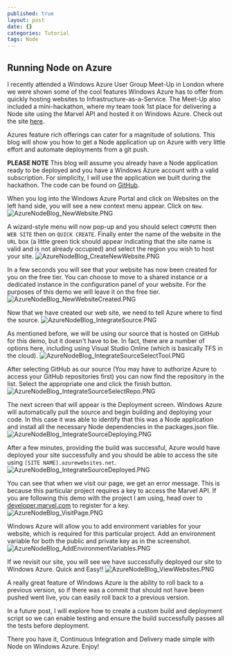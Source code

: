 ```yaml
---
published: true
layout: post
date: {}
categories: Tutorial
tags: Node
---
```


## Running Node on Azure

I recently attended a Windows Azure User Group Meet-Up in London where we were shown some of the cool features Windows Azure has to offer from quickly hosting websites to Infrastructure-as-a-Service. The Meet-Up also included a mini-hackathon, where my team took 1st place for delivering a Node site using the Marvel API and hosted it on Windows Azure. Check out the site [here](http://gwabhack.azurewebsites.net).

Azures feature rich offerings can cater for a magnitude of solutions. This blog will show you how to get a Node application up on Azure with very little effort and automate deployments from a git push.

**PLEASE NOTE** This blog will assume you already have a Node application ready to be deployed and you have a Windows Azure account with a valid subscription. For simplicity, I will use the application we built during the hackathon. The code can be found on [GitHub](https://github.com/jsm85/GwabHack).

When you log into the Windows Azure Portal and click on Websites on the left hand side, you will see a new context menu appear. Click on ```New```.
![AzureNodeBlog_NewWebsite.PNG](/assets/AzureNodeBlog_NewWebsite.PNG)

A wizard-style menu will now pop-up and you should select ```COMPUTE``` then ```WEB SITE``` then on ```QUICK CREATE```. Finally enter the name of the website in the ```URL``` box (a little green tick should appear indicating that the site name is valid and is not already occupied) and select the region you wish to host your site.
![AzureNodeBlog_CreateNewWebsite.PNG](/assets/AzureNodeBlog_CreateNewWebsite.PNG)

In a few seconds you will see that your website has now been created for you on the free tier. You can choose to move to a shared instance or a dedicated instance in the configuration panel of your website. For the purposes of this demo we will leave it on the free tier.
![AzureNodeBlog_NewWebsiteCreated.PNG](/assets/AzureNodeBlog_NewWebsiteCreated.PNG)

Now that we have created our web site, we need to tell Azure where to find the source. 
![AzureNodeBlog_IntegrateSource.PNG](/assets/AzureNodeBlog_IntegrateSource.PNG)

As mentioned before, we will be using our source that is hosted on GitHub for this demo, but it doesn't have to be. In fact, there are a number of options here, including using Visual Studio Online (which is basically TFS in the cloud).
![AzureNodeBlog_IntegrateSourceSelectTool.PNG](/assets/AzureNodeBlog_IntegrateSourceSelectTool.PNG)

After selecting GitHub as our source (You may have to authorize Azure to access your GitHub repositories first) you can now find the repository in the list. Select the appropriate one and click the finish button.
![AzureNodeBlog_IntegrateSourceSelectRepo.PNG](/assets/AzureNodeBlog_IntegrateSourceSelectRepo.PNG)

The next screen that will appear is the Deployment screen. Windows Azure will automatically pull the source and begin building and deploying your code. In this case it was able to identify that this was a Node application and install all the necessary Node dependencies in the packages.json file.
![AzureNodeBlog_IntegrateSourceDeploying.PNG](/assets/AzureNodeBlog_IntegrateSourceDeploying.PNG)

After a few minutes, providing the build was successful, Azure would have deployed your site successfully and you should be able to access the site using ```[SITE NAME].azurewebsites.net```.
![AzureNodeBlog_IntegrateSourceDeployed.PNG](/assets/AzureNodeBlog_IntegrateSourceDeployed.PNG)

You can see that when we visit our page, we get an error message. This is because this particular project requires a key to access the Marvel API. If you are following this demo with the project I am using, head over to [developer.marvel.com](http://developer.marvel.com) to register for a key.
![AzureNodeBlog_VisitPage.PNG](/assets/AzureNodeBlog_VisitPage.PNG)

Windows Azure will allow you to add environment variables for your website, which is required for this particular project. Add an environment variable for both the public and private key as in the screenshot.
![AzureNodeBlog_AddEnvironmentVariables.PNG](/assets/AzureNodeBlog_AddEnvironmentVariables.PNG)

If we revisit our site, you will see we have successfully deployed our site to Windows Azure. Quick and Easy!!
![AzureNodeBlog_ViewWebsites.PNG](/assets/AzureNodeBlog_ViewWebsites.PNG)

A really great feature of Windows Azure is the ability to roll back to a previous version, so if there was a commit that should not have been pushed went live, you can easily roll back to a previous version.

In a future post, I will explore how to create a custom build and deployment script so we can enable testing and ensure the build successfully passes all the tests before deployment.

There you have it, Continuous Integration and Delivery made simple with Node on Windows Azure. Enjoy!